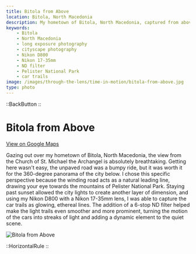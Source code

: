 ```yaml
---
title: Bitola from Above
location: Bitola, North Macedonia
description: My hometown of Bitola, North Macedonia, captured from above after sunset. See how I used ND filters to turn the city's car lights into art.
keywords:
    - Bitola
    - North Macedonia
    - long exposure photography
    - cityscape photography
    - Nikon D800
    - Nikon 17-35mm
    - ND filter
    - Pelister National Park
    - car trails
image: /images/through-the-lens/time-in-motion/bitola-from-above.jpg
type: photo
---
```


::BackButton
::

# Bitola from Above

<a href="https://www.google.com/maps/search/?api=1&query=Church+of+St.+Michael+the+Archangel,+Bitola,+North+Macedonia" target="_blank" rel="noopener noreferrer">View on Google Maps</a>

Gazing out over my hometown of Bitola, North Macedonia, the view from the Church of St. Michael the Archangel is absolutely breathtaking. Getting here wasn't easy, the unpaved road was a bumpy ride, but it was worth it for the 360-degree panorama of the city below. I chose this specific perspective because the winding road acts as a natural leading line, drawing your eye towards the mountains of Pelister National Park. Staying past sunset allowed the city lights to create another layer of dimension, and using my Nikon D800 with a Nikon 17-35mm lens, I was able to capture the car trails as glowing, ethereal lines. The addition of a 6-stop ND filter helped make the light trails even smoother and more prominent, turning the motion of the cars into streaks of light and adding a dynamic element to the quiet scene.

![Bitola from Above](/images/through-the-lens/time-in-motion/bitola-from-above.jpg)

<div class="mb-8"></div>

::HorizontalRule
::
